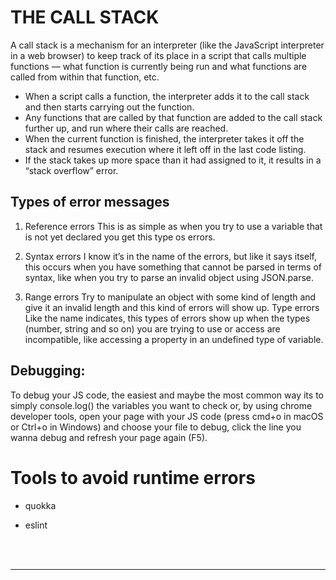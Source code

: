 # THE CALL STACK
A call stack is a mechanism for an interpreter (like the JavaScript interpreter in a web browser) to keep track of its place in a script that calls multiple functions — what function is currently being run and what functions are called from within that function, etc.

- When a script calls a function, the interpreter adds it to the call stack and then starts carrying out the function.
- Any functions that are called by that function are added to the call stack further up, and run where their calls are reached.
- When the current function is finished, the interpreter takes it off the stack and resumes execution where it left off in the last code listing.
- If the stack takes up more space than it had assigned to it, it results in a “stack overflow” error.

## Types of error messages
1. Reference errors
This is as simple as when you try to use a variable that is not yet declared you get this type os errors.

2. Syntax errors
I know it’s in the name of the errors, but like it says itself, this occurs when you have something that cannot be parsed in terms of syntax, like when you try to parse an invalid object using JSON.parse.

3. Range errors
Try to manipulate an object with some kind of length and give it an invalid length and this kind of errors will show up.
Type errors
Like the name indicates, this types of errors show up when the types (number, string and so on) you are trying to use or access are incompatible, like accessing a property in an undefined type of variable.

## Debugging:
To debug your JS code, the easiest and maybe the most common way its to simply console.log() the variables you want to check or, by using chrome developer tools, open your page with your JS code (press cmd+o in macOS or Ctrl+o in Windows) and choose your file to debug, click the line you wanna debug and refresh your page again (F5).

# Tools to avoid runtime errors
- quokka

- eslint



<br>
<br>
<hr>